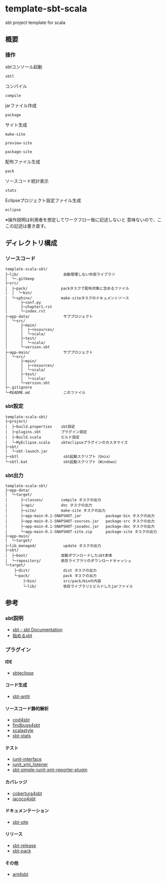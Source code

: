 template-sbt-scala
==================

sbt project template for scala

概要
----

### 操作

sbtコンソール起動

    sbtl

コンパイル

    compile

jarファイル作成

    package

サイト生成

    make-site

    preview-site

    package-site

配布ファイル生成

    pack

ソースコード統計表示

    stats

Eclipseプロジェクト設定ファイル生成

    eclipse

※操作説明は利用者を想定してワークフロー毎に記述しないと
  意味ないので、ここの記述は書き直す。


ディレクトリ構成
----------------

### ソースコード

    template-scala-sbt/
    ├─lib/                    自動管理しない外部ライブラリ
    │  └─.gitkeep
    ├─src/
    │  ├─pack/               packタスクで配布対象に含めるファイル
    │  │  └─bin/
    │  └─sphinx/             make-siteタスクのドキュメントソース
    │      ├─conf.py
    │      ├─chapter1.rst
    │      └─index.rst
    ├─app-data/               サブプロジェクト
    │  └─src/
    │      ├─main/
    │      │  ├─resources/
    │      │  └─scala/
    │      ├─test/
    │      │  └─scala/
    │      └─version.sbt
    ├─app-main/               サブプロジェクト
    │  └─src/
    │      ├─main/
    │      │  ├─resources/
    │      │  └─scala/
    │      ├─test/
    │      │  └─scala/
    │      └─version.sbt
    ├─.gitignore
    └─README.md               このファイル


### sbt設定

    template-scala-sbt/
    ├─project/
    │  ├─build.properties    sbt設定
    │  ├─plugins.sbt         プラグイン設定
    │  ├─Build.scala         ビルド設定
    │  └─MyEclipse.scala     sbteclipseプラグインのカスタマイズ
    ├─sbt/
    │  └─sbt-launch.jar
    ├─sbtl                    sbt起動スクリプト（Unix）
    └─sbtl.bat                sbt起動スクリプト（Windows）


### sbt出力

    template-scala-sbt/
    ├─app-data/
    │  └─target/
    │      ├─classes/        compile タスクの出力
    │      ├─api/            doc タスクの出力
    │      ├─site/           make-site タスクの出力
    │      ├─app-main-0.1-SNAPSHOT.jar           package-bin タスクの出力
    │      ├─app-main-0.1-SNAPSHOT-sources.jar   package-src タスクの出力
    │      ├─app-main-0.1-SNAPSHOT-javadoc.jar   package-doc タスクの出力
    │      └─app-main-0.1-SNAPSHOT-site.zip      package-site タスクの出力
    ├─app-main/
    │  └─target/
    ├─lib_managed/            update タスクの出力
    ├─sbt/
    │  ├─boot/               自動ダウンロードしたsbt本体
    │  └─repository/         依存ライブラリのダウンロードキャッシュ
    └─target/
        ├─dist/               dist タスクの出力
        └─pack/               pack タスクの出力
            ├─bin/            src/pack/binの内容
            └─lib/            依存ライブラリとビルドしたjarファイル


参考
----

### sbt説明
* [sbt - sbt Documentation](http://www.scala-sbt.org/)
* [始めるsbt](http://scalajp.github.io/sbt-getting-started-guide-ja/)

### プラグイン

#### IDE
* [sbteclipse](https://github.com/typesafehub/sbteclipse)

#### コード生成
* [sbt-antlr](https://github.com/stefri/sbt-antlr)

#### ソースコード静的解析
* [cpd4sbt](https://bitbucket.org/jmhofer/cpd4sbt)
* [findbugs4sbt](https://bitbucket.org/jmhofer/findbugs4sbt)
* [scalastyle](https://github.com/scalastyle/scalastyle-sbt-plugin)
* [sbt-stats](https://github.com/orrsella/sbt-stats)

#### テスト
* [junit-interface](https://github.com/szeiger/junit-interface)
* [junit_xml_listener](https://github.com/ijuma/junit_xml_listener)
* [sbt-simple-junit-xml-reporter-plugin](https://github.com/bseibel/sbt-simple-junit-xml-reporter-plugin)

#### カバレッジ
* [cobertura4sbt](https://bitbucket.org/jmhofer/cobertura4sbt)
* [jacoco4sbt](https://bitbucket.org/jmhofer/jacoco4sbt)

#### ドキュメンテーション
* [sbt-site](https://github.com/sbt/sbt-site)

#### リリース
* [sbt-release](https://github.com/sbt/sbt-release)
* [sbt-pack](https://github.com/xerial/sbt-pack)

#### その他
* [ant4sbt](https://bitbucket.org/jmhofer/ant4sbt)

<!-- vim: set ts=4 sw=4 et: -->
